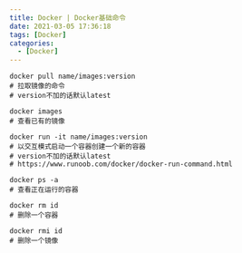 ```yaml
---
title: Docker | Docker基础命令
date: 2021-03-05 17:36:18
tags: [Docker]
categories: 
  - [Docker]
---
```

```
docker pull name/images:version
# 拉取镜像的命令
# version不加的话默认latest
```

```
docker images
# 查看已有的镜像
```

```
docker run -it name/images:version
# 以交互模式启动一个容器创建一个新的容器
# version不加的话默认latest
# https://www.runoob.com/docker/docker-run-command.html
```

```
docker ps -a
# 查看正在运行的容器
```

```
docker rm id
# 删除一个容器
```

```
docker rmi id
# 删除一个镜像
```